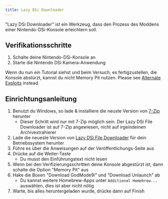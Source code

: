 ```yaml
---
title: Lazy DSi Downloader
---
```


"Lazy DSi Downloader" ist ein Werkzeug, dass den Prozess des Moddens einer Nintendo-DSi-Konsole erleichtern soll.

## Verifikationsschritte

1. Schalte deine Nintendo-DSi-Konsole an
1. Starte die Nintendo DSi Kamera-Anwendung

Wenn du nun ein Tutorial siehst und beim Versuch, es fertigzustellen, die Konsole abstürzt, kannst du nicht Memory Pit nutzen. Please see [Alternate Exploits](alternate-exploits.html) instead.

## Einrichtungsanleitung

1. Benutzt du Windows, so lade & installiere die neuste Version von [7-Zip](https://www.7-zip.org/download.html) herunter
   - Dieser Schritt wird nur mit 7-Zip möglich sein. Der Lazy DSi File Downloader ist auf 7-Zip angewiesen, nicht auf irgeindeinen Archivextrahierer
1. Lade die neueste Version von [Lazy DSi File Downloader](https://github.com/yourkalamity/lazy-dsi-file-downloader/releases) für dein Betriebssystem herunter
1. Führe es über die Anweisungen auf der Veröffentlichungs-Seite aus
1. Drücke auf die Weiter-Taste
   - Du musst den Einführungstext nicht lesen
1. Wenn bei den Verifizierungsschritten deine Konsole abgestürzt ist, dann schalte die Option "Memory Pit" aus
1. Hake die Boxen "Download GodMode9i" und "Download Unlaunch" ab
   - Du kannst weitere Homebrew-Apps unter `Additional Homebrew...` auswählen, dies ist aber nicht nötig
1. Warte, bis alles heruntergeladen wurde, drücke dann auf Finish
